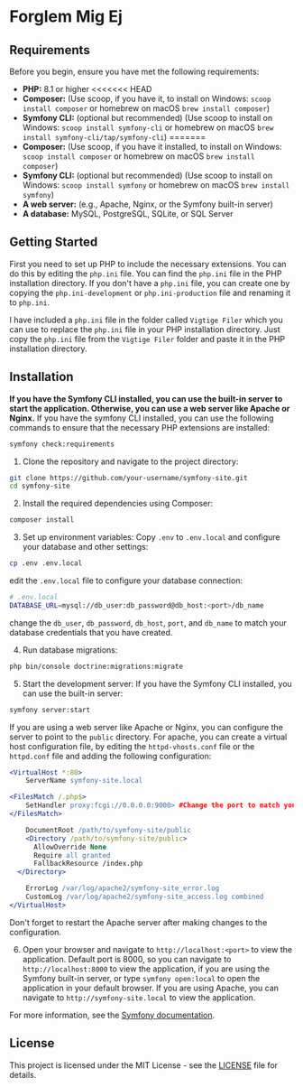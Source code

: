 # Forglem Mig Ej
## Requirements

Before you begin, ensure you have met the following requirements:

- **PHP:** 8.1 or higher
<<<<<<< HEAD
- **Composer:** (Use scoop, if you have it, to install on Windows: `scoop install composer` or homebrew on macOS `brew install composer`)
- **Symfony CLI:** (optional but recommended) (Use scoop to install on Windows: `scoop install symfony-cli` or homebrew on macOS `brew install symfony-cli/tap/symfony-cli`)
=======
- **Composer:** (Use scoop, if you have it installed, to install on Windows: `scoop install composer` or homebrew on macOS `brew install composer`)
- **Symfony CLI:** (optional but recommended) (Use scoop to install on Windows: `scoop install symfony` or homebrew on macOS `brew install symfony`)
- **A web server:** (e.g., Apache, Nginx, or the Symfony built-in server) 
- **A database:** MySQL, PostgreSQL, SQLite, or SQL Server

## Getting Started ##
First you need to set up PHP to include the necessary extensions. You can do this by editing the `php.ini` file. You can find the `php.ini` file in the PHP installation directory.
If you don't have a `php.ini` file, you can create one by copying the `php.ini-development` or `php.ini-production` file and renaming it to `php.ini`.

I have included a `php.ini` file in the folder called `Vigtige Filer` which you can use to replace the `php.ini` file in your PHP installation directory.
Just copy the `php.ini` file from the `Vigtige Filer` folder and paste it in the PHP installation directory.

## Installation 
**If you have the Symfony CLI installed, you can use the built-in server to start the application. Otherwise, you can use a web server like Apache or Nginx.**
If you have the symfony CLI installed, you can use the following commands to ensure that the necessary PHP extensions are installed:
```bash
symfony check:requirements
```

1. Clone the repository and navigate to the project directory:
  ```bash
  git clone https://github.com/your-username/symfony-site.git
  cd symfony-site
  ```

2. Install the required dependencies using Composer:
  ```bash 
  composer install
  ```

3. Set up environment variables:
  Copy `.env` to `.env.local` and configure your database and other settings:
  ```bash
  cp .env .env.local
  ```
edit the `.env.local` file to configure your database connection:
  ```bash
  # .env.local
  DATABASE_URL=mysql://db_user:db_password@db_host:<port>/db_name
  ```
  change the `db_user`, `db_password`, `db_host`, `port`, and `db_name` to match your database credentials that you have created.


4. Run database migrations:
  ```bash
  php bin/console doctrine:migrations:migrate
  ```

5. Start the development server:
If you have the Symfony CLI installed, you can use the built-in server:
  ```bash
  symfony server:start
  ```

If you are using a web server like Apache or Nginx, you can configure the server to point to the `public` directory.
For apache, you can create a virtual host configuration file, by editing the `httpd-vhosts.conf` file or the `httpd.conf` file and adding the following configuration:
  ```apache
  <VirtualHost *:80>
      ServerName symfony-site.local

  <FilesMatch /.php$>
	  SetHandler proxy:fcgi://0.0.0.0:9000> #Change the port to match your PHP-FPM configuration
  </FilesMatch>

      DocumentRoot /path/to/symfony-site/public
      <Directory /path/to/symfony-site/public>
        AllowOverride None
        Require all granted
        FallbackResource /index.php
    </Directory>

      ErrorLog /var/log/apache2/symfony-site_error.log
      CustomLog /var/log/apache2/symfony-site_access.log combined
  </VirtualHost>
  ```
  Don't forget to restart the Apache server after making changes to the configuration. 

6. Open your browser and navigate to `http://localhost:<port>` to view the application.
Default port is 8000, so you can navigate to `http://localhost:8000` to view the application, if you are using the Symfony built-in server, or type `symfony open:local` to open the application in your default browser.
If you are using Apache, you can navigate to `http://symfony-site.local` to view the application.


For more information, see the [Symfony documentation](https://symfony.com/doc/current/setup.html).


## License ##
This project is licensed under the MIT License - see the [LICENSE](LICENSE) file for details.



